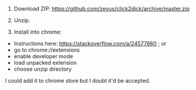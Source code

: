 

1. Download ZIP:
https://github.com/zeyus/click2dick/archive/master.zip

1. Unzip.

1. Install into chrome:
 * Instructions here: https://stackoverflow.com/a/24577660 ; or
 * go to chrome://extensions
 * enable developer mode
 * load unpacked extension
 * choose unzip directory

I could add it to chrome store but I doubt it'd be accepted.

